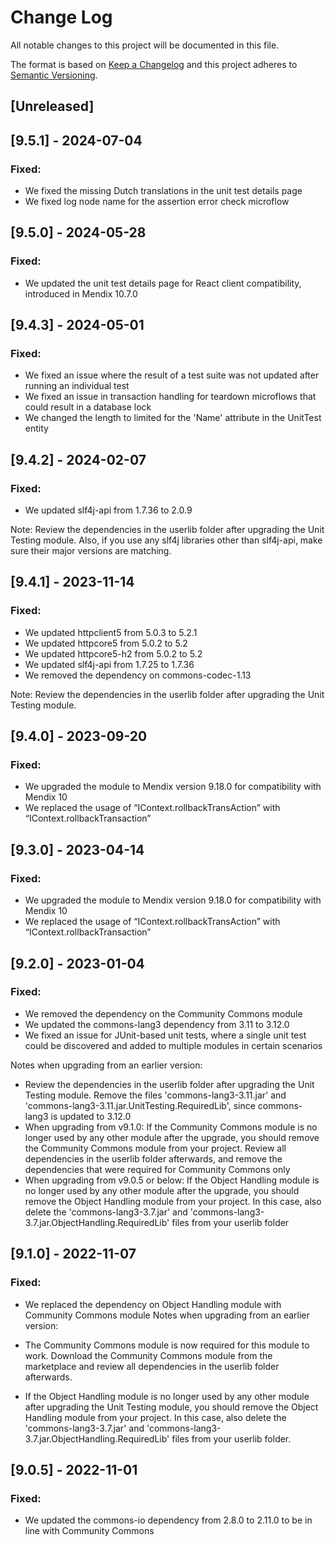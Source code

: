 # Change Log
All notable changes to this project will be documented in this file.

The format is based on [Keep a Changelog](http://keepachangelog.com/) 
and this project adheres to [Semantic Versioning](http://semver.org/).

## [Unreleased]

## [9.5.1] - 2024-07-04

### Fixed:
- We fixed the missing Dutch translations in the unit test details page
- We fixed log node name for the assertion error check microflow

## [9.5.0] - 2024-05-28

### Fixed:
- We updated the unit test details page for React client compatibility, introduced in Mendix 10.7.0

## [9.4.3] - 2024-05-01

### Fixed:
- We fixed an issue where the result of a test suite was not updated after running an individual test
- We fixed an issue in transaction handling for teardown microflows that could result in a database lock
- We changed the length to limited for the 'Name' attribute in the UnitTest entity

## [9.4.2] - 2024-02-07

### Fixed:
- We updated slf4j-api from 1.7.36 to 2.0.9

Note: Review the dependencies in the userlib folder after upgrading the Unit Testing module. Also, if you use any slf4j libraries other than slf4j-api, make sure their major versions are matching.

## [9.4.1] - 2023-11-14

### Fixed:
- We updated httpclient5 from 5.0.3 to 5.2.1
- We updated httpcore5 from 5.0.2 to 5.2
- We updated httpcore5-h2 from 5.0.2 to 5.2
- We updated slf4j-api from 1.7.25 to 1.7.36
- We removed the dependency on commons-codec-1.13

Note: Review the dependencies in the userlib folder after upgrading the Unit Testing module.

## [9.4.0] - 2023-09-20

### Fixed:
- We upgraded the module to Mendix version 9.18.0 for compatibility with Mendix 10
- We replaced the usage of “IContext.rollbackTransAction” with “IContext.rollbackTransaction”

## [9.3.0] - 2023-04-14

### Fixed:
- We upgraded the module to Mendix version 9.18.0 for compatibility with Mendix 10
- We replaced the usage of “IContext.rollbackTransAction” with “IContext.rollbackTransaction”

## [9.2.0] - 2023-01-04

### Fixed:
- We removed the dependency on the Community Commons module
- We updated the commons-lang3 dependency from 3.11 to 3.12.0
- We fixed an issue for JUnit-based unit tests, where a single unit test could be discovered and added to multiple modules in certain scenarios

Notes when upgrading from an earlier version:
- Review the dependencies in the userlib folder after upgrading the Unit Testing module. Remove the files 'commons-lang3-3.11.jar' and 'commons-lang3-3.11.jar.UnitTesting.RequiredLib', since commons-lang3 is updated to 3.12.0
- When upgrading from v9.1.0: If the Community Commons module is no longer used by any other module after the upgrade, you should remove the Community Commons module from your project. Review all dependencies in the userlib folder afterwards, and remove the dependencies that were required for Community Commons only
- When upgrading from v9.0.5 or below: If the Object Handling module is no longer used by any other module after the upgrade, you should remove the Object Handling module from your project. In this case, also delete the 'commons-lang3-3.7.jar' and 'commons-lang3-3.7.jar.ObjectHandling.RequiredLib' files from your userlib folder

## [9.1.0] - 2022-11-07

### Fixed:
- We replaced the dependency on Object Handling module with Community Commons module
Notes when upgrading from an earlier version:

- The Community Commons module is now required for this module to work. Download the Community Commons module from the marketplace and review all dependencies in the userlib folder afterwards.
- If the Object Handling module is no longer used by any other module after upgrading the Unit Testing module, you should remove the Object Handling module from your project. In this case, also delete the 'commons-lang3-3.7.jar' and 'commons-lang3-3.7.jar.ObjectHandling.RequiredLib' files from your userlib folder.

## [9.0.5] - 2022-11-01

### Fixed:
- We updated the commons-io dependency from 2.8.0 to 2.11.0 to be in line with Community Commons